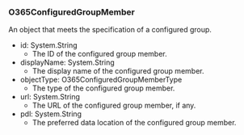 ### O365ConfiguredGroupMember
An object that meets the specification of a configured group.

- id: System.String
  - The ID of the configured group member.
- displayName: System.String
  - The display name of the configured group member.
- objectType: O365ConfiguredGroupMemberType
  - The type of the configured group member.
- url: System.String
  - The URL of the configured group member, if any.
- pdl: System.String
  - The preferred data location of the configured group member.
